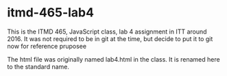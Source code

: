 # itmd-465-lab4
This is the ITMD 465, JavaScript class, lab 4 assignment in ITT around 2016.
It was not required to be in git at the time, but decide to put it to git now for reference pruposee 

The html file was originally named lab4.html in the class. It is renamed here to the standard name.
